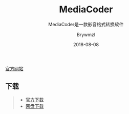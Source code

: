 ﻿---
layout:     post
title:      MediaCoder
subtitle:   MediaCoder是一款影音格式转换软件
date:       2018-08-08
author:     Brywmzl
header-img: img/MediaCoder/bg.jpg
catalog: true
tags:
    - MediaCoder
---

[官方网站](http://www.mediacoderhq.com)  

## 下载
>- [官方下载](http://www.mediacoderhq.com/download.htm)
>- [网盘下载](https://pan.baidu.com/s/1vmPIAYnb6ySEjTy-9oIwnA)
